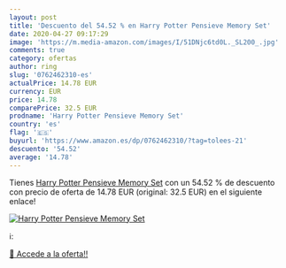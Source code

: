 ```yaml
---
layout: post
title: 'Descuento del 54.52 % en Harry Potter Pensieve Memory Set'
date: 2020-04-27 09:17:29
image: 'https://m.media-amazon.com/images/I/51DNjc6td0L._SL200_.jpg'
comments: true
category: ofertas
author: ring
slug: '0762462310-es'
actualPrice: 14.78 EUR
currency: EUR
price: 14.78
comparePrice: 32.5 EUR
prodname: 'Harry Potter Pensieve Memory Set'
country: 'es'
flag: '🇪🇸'
buyurl: 'https://www.amazon.es/dp/0762462310/?tag=tolees-21'
descuento: '54.52'
average: '14.78'
---
```


Tienes [Harry Potter Pensieve Memory Set](https://www.amazon.es/dp/0762462310/?tag=tolees-21) con un 54.52 % de descuento con precio de oferta de 14.78 EUR (original: 32.5 EUR) en el siguiente enlace!

[![Harry Potter Pensieve Memory Set](https://m.media-amazon.com/images/I/51DNjc6td0L._SL200_.jpg)](https://www.amazon.es/dp/0762462310/?tag=tolees-21)

ℹ️:


[🛒 Accede a la oferta!!](https://www.amazon.es/dp/0762462310/?tag=tolees-21)

